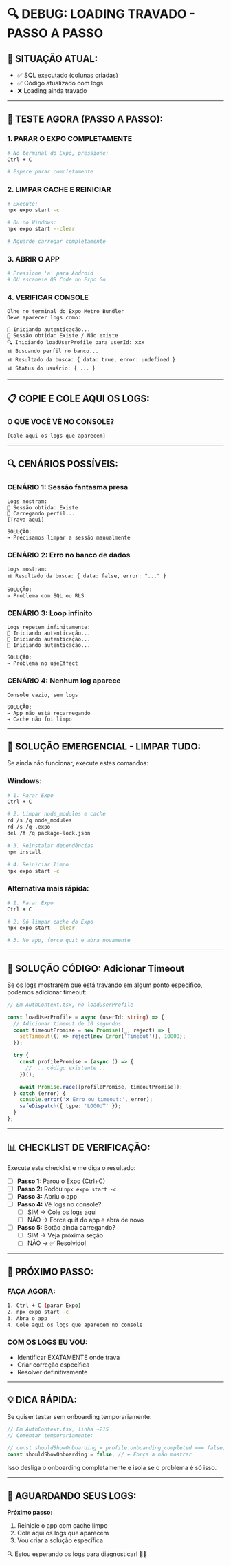 # 🔍 DEBUG: LOADING TRAVADO - PASSO A PASSO

## 🎯 **SITUAÇÃO ATUAL:**
- ✅ SQL executado (colunas criadas)
- ✅ Código atualizado com logs
- ❌ Loading ainda travado

---

## 🧪 **TESTE AGORA (PASSO A PASSO):**

### **1. PARAR O EXPO COMPLETAMENTE**
```bash
# No terminal do Expo, pressione:
Ctrl + C

# Espere parar completamente
```

### **2. LIMPAR CACHE E REINICIAR**
```bash
# Execute:
npx expo start -c

# Ou no Windows:
npx expo start --clear

# Aguarde carregar completamente
```

### **3. ABRIR O APP**
```bash
# Pressione 'a' para Android
# OU escaneie QR Code no Expo Go
```

### **4. VERIFICAR CONSOLE**
```
Olhe no terminal do Expo Metro Bundler
Deve aparecer logs como:

🔄 Iniciando autenticação...
📝 Sessão obtida: Existe / Não existe
🔍 Iniciando loadUserProfile para userId: xxx
📊 Buscando perfil no banco...
📊 Resultado da busca: { data: true, error: undefined }
📊 Status do usuário: { ... }
```

---

## 📋 **COPIE E COLE AQUI OS LOGS:**

### **O QUE VOCÊ VÊ NO CONSOLE?**
```
[Cole aqui os logs que aparecem]
```

---

## 🔍 **CENÁRIOS POSSÍVEIS:**

### **CENÁRIO 1: Sessão fantasma presa**
```
Logs mostram:
📝 Sessão obtida: Existe
👤 Carregando perfil...
[Trava aqui]

SOLUÇÃO:
→ Precisamos limpar a sessão manualmente
```

### **CENÁRIO 2: Erro no banco de dados**
```
Logs mostram:
📊 Resultado da busca: { data: false, error: "..." }

SOLUÇÃO:
→ Problema com SQL ou RLS
```

### **CENÁRIO 3: Loop infinito**
```
Logs repetem infinitamente:
🔄 Iniciando autenticação...
🔄 Iniciando autenticação...
🔄 Iniciando autenticação...

SOLUÇÃO:
→ Problema no useEffect
```

### **CENÁRIO 4: Nenhum log aparece**
```
Console vazio, sem logs

SOLUÇÃO:
→ App não está recarregando
→ Cache não foi limpo
```

---

## 🚨 **SOLUÇÃO EMERGENCIAL - LIMPAR TUDO:**

Se ainda não funcionar, execute estes comandos:

### **Windows:**
```bash
# 1. Parar Expo
Ctrl + C

# 2. Limpar node_modules e cache
rd /s /q node_modules
rd /s /q .expo
del /f /q package-lock.json

# 3. Reinstalar dependências
npm install

# 4. Reiniciar limpo
npx expo start -c
```

### **Alternativa mais rápida:**
```bash
# 1. Parar Expo
Ctrl + C

# 2. Só limpar cache do Expo
npx expo start --clear

# 3. No app, force quit e abra novamente
```

---

## 🔧 **SOLUÇÃO CÓDIGO: Adicionar Timeout**

Se os logs mostrarem que está travando em algum ponto específico, podemos adicionar timeout:

```typescript
// Em AuthContext.tsx, no loadUserProfile

const loadUserProfile = async (userId: string) => {
  // Adicionar timeout de 10 segundos
  const timeoutPromise = new Promise((_, reject) => {
    setTimeout(() => reject(new Error('Timeout')), 10000);
  });

  try {
    const profilePromise = (async () => {
      // ... código existente ...
    })();

    await Promise.race([profilePromise, timeoutPromise]);
  } catch (error) {
    console.error('❌ Erro ou timeout:', error);
    safeDispatch({ type: 'LOGOUT' });
  }
};
```

---

## 📊 **CHECKLIST DE VERIFICAÇÃO:**

Execute este checklist e me diga o resultado:

- [ ] **Passo 1:** Parou o Expo (Ctrl+C)
- [ ] **Passo 2:** Rodou `npx expo start -c`
- [ ] **Passo 3:** Abriu o app
- [ ] **Passo 4:** Vê logs no console?
  - [ ] SIM → Cole os logs aqui
  - [ ] NÃO → Force quit do app e abra de novo
- [ ] **Passo 5:** Botão ainda carregando?
  - [ ] SIM → Veja próxima seção
  - [ ] NÃO → ✅ Resolvido!

---

## 🎯 **PRÓXIMO PASSO:**

### **FAÇA AGORA:**
```bash
1. Ctrl + C (parar Expo)
2. npx expo start -c
3. Abra o app
4. Cole aqui os logs que aparecem no console
```

### **COM OS LOGS EU VOU:**
- Identificar EXATAMENTE onde trava
- Criar correção específica
- Resolver definitivamente

---

## 💡 **DICA RÁPIDA:**

Se quiser testar sem onboarding temporariamente:

```typescript
// Em AuthContext.tsx, linha ~215
// Comentar temporariamente:

// const shouldShowOnboarding = profile.onboarding_completed === false;
const shouldShowOnboarding = false; // ← Força a não mostrar
```

Isso desliga o onboarding completamente e isola se o problema é só isso.

---

## 📝 **AGUARDANDO SEUS LOGS:**

**Próximo passo:** 
1. Reinicie o app com cache limpo
2. Cole aqui os logs que aparecem
3. Vou criar a solução específica

🔍 Estou esperando os logs para diagnosticar! 👨‍💻
